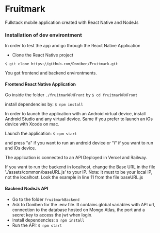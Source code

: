 # Fruitmark
Fullstack mobile application created with React Native and NodeJs

### Installation of dev environtment

In order to test the app and go through the React Native Application 

- Clone the React Native project

`$ git clone https://github.com/Doniben/Fruitmark.git`

You got frontend and backend environtments.

#### Frontend React Native Application

Go inside the folder `./fruitmarkRNFront` by
`$ cd fruitmarkRNFront`

install dependencies by:
`$ npm install`

In order to launch the application with an Android virtual device, install Android Studio and any virtual device. Same if you prefer to launch an iOs device with Xcode on mac.

Launch the application:
`$ npm start`

and press "a" if you want to run an android device or "i" if you want to run and iOs device.

The application is connected to an API Deployed in Vercel and Railway.

If you want to run the backend in localhost, change the Base URL in the file './assets/common/baseURL.js' to your IP.
Note: It must to be your local IP, not the localhost. Look the example in line 11 from the file baseURL.js 

#### Backend NodeJs API

- Go to the folder `fruitmarkBackend`
- Ask to Doniben for the .env file. It contains global variables with API url, connection to the database hosted on Mongo Atlas, the port and a secret key to access the jwt when login.
- Install dependencies:
`$ npm install`
- Run the API:
`$ npm start`